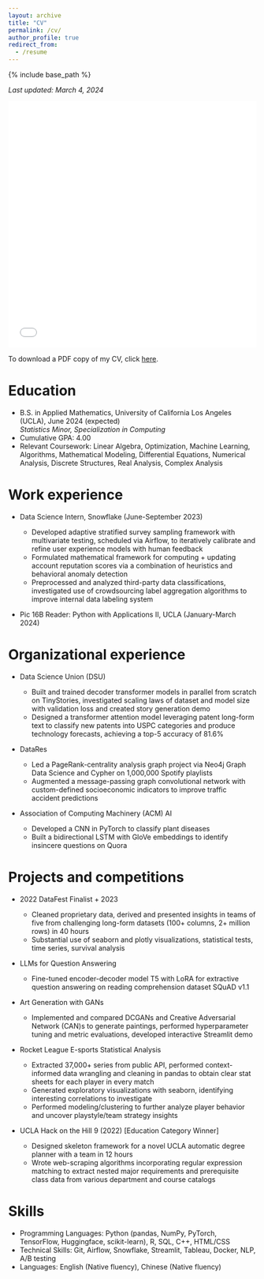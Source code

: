 ```yaml
---
layout: archive
title: "CV"
permalink: /cv/
author_profile: true
redirect_from:
  - /resume
---
```


{% include base_path %}

_Last updated: March 4, 2024_

<iframe src="/files/Terry_Ming_Curriculum_Vitae.pdf" width="100%" height="500" frameborder="no" border="0" marginwidth="0" marginheight="0"></iframe>

To download a PDF copy of my CV, click [here](/files/Terry_Ming_Curriculum_Vitae.pdf).

Education
======
* B.S. in Applied Mathematics, University of California Los Angeles (UCLA), June 2024 (expected)  
  *Statistics Minor, Specialization in Computing*
* Cumulative GPA: 4.00
* Relevant Coursework: Linear Algebra, Optimization, Machine Learning, Algorithms, Mathematical Modeling, Differential Equations, Numerical Analysis, Discrete Structures, Real Analysis, Complex Analysis

Work experience
======
* Data Science Intern, Snowflake (June-September 2023)
  * Developed adaptive stratified survey sampling framework with multivariate testing, scheduled via Airflow, to iteratively calibrate and refine user experience models with human feedback
  * Formulated mathematical framework for computing + updating account reputation scores via a combination of heuristics and behavioral anomaly detection
  * Preprocessed and analyzed third-party data classifications, investigated use of crowdsourcing label aggregation algorithms to improve internal data labeling system
 
* Pic 16B Reader: Python with Applications II, UCLA (January-March 2024)

Organizational experience
======
* Data Science Union (DSU)
  *  Built and trained decoder transformer models in parallel from scratch on TinyStories, investigated scaling laws of dataset and model size with validation loss and created story generation demo
  *  Designed a transformer attention model leveraging patent long-form text to classify new patents into USPC categories and produce technology forecasts, achieving a top-5 accuracy of 81.6%

* DataRes
  *  Led a PageRank-centrality analysis graph project via Neo4j Graph Data Science and Cypher on 1,000,000 Spotify playlists
  *  Augmented a message-passing graph convolutional network with custom-defined socioeconomic indicators to improve traffic accident predictions
    
* Association of Computing Machinery (ACM) AI
  *  Developed a CNN in PyTorch to classify plant diseases
  *  Built a bidirectional LSTM with GloVe embeddings to identify insincere questions on Quora

Projects and competitions
======
* 2022 DataFest Finalist + 2023
  *  Cleaned proprietary data, derived and presented insights in teams of five from challenging long-form datasets (100+ columns, 2+ million rows) in 40 hours
  *  Substantial use of seaborn and plotly visualizations, statistical tests, time series, survival analysis

* LLMs for Question Answering
  *  Fine-tuned encoder-decoder model T5 with LoRA for extractive question answering on reading comprehension dataset SQuAD v1.1

* Art Generation with GANs
  *  Implemented and compared DCGANs and Creative Adversarial Network (CAN)s to generate paintings, performed hyperparameter tuning and metric evaluations, developed interactive Streamlit demo

* Rocket League E-sports Statistical Analysis
  *  Extracted 37,000+ series from public API, performed context-informed data wrangling and cleaning in pandas to obtain clear stat sheets for each player in every match
  *  Generated exploratory visualizations with seaborn, identifying interesting correlations to investigate
  *  Performed modeling/clustering to further analyze player behavior and uncover playstyle/team strategy
insights

* UCLA Hack on the Hill 9 (2022) [Education Category Winner]
  *  Designed skeleton framework for a novel UCLA automatic degree planner with a team in 12 hours
  *  Wrote web-scraping algorithms incorporating regular expression matching to extract nested major
requirements and prerequisite class data from various department and course catalogs

Skills
======
* Programming Languages: Python (pandas, NumPy, PyTorch, TensorFlow, Huggingface, scikit-learn), R, SQL, C++, HTML/CSS
* Technical Skills: Git, Airflow, Snowflake, Streamlit, Tableau, Docker, NLP, A/B testing
* Languages: English (Native fluency), Chinese (Native fluency)

